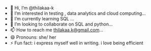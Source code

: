 - 👋 Hi, I’m @thilakaa-k
- 👀 I’m interested in testing , data analytics and cloud computing...
- 🌱 I’m currently learning SQL ...
- 💞️ I’m looking to collaborate on SQL and python...
- 📫 How to reach me thilakaa.k@gmail.com...
- 😄 Pronouns: she/ her
- ⚡ Fun fact: i express myself well in writing. i love being efficient

<!---
thilakaa-k/thilakaa-k is a ✨ special ✨ repository because its `README.md` (this file) appears on your GitHub profile.
You can click the Preview link to take a look at your changes.
--->
